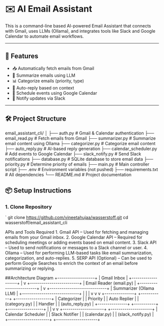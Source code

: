 # ✉️ AI Email Assistant

This is a command-line based AI-powered Email Assistant that connects with Gmail, uses LLMs (Ollama), and integrates tools like Slack and Google Calendar to automate email workflows.

---

## 🚀 Features

- 📥 Automatically fetch emails from Gmail  
- 🧠 Summarize emails using LLM  
- 📊 Categorize emails (priority, type)  
- 🤖 Auto-reply based on context  
- 📅 Schedule events using Google Calendar  
- 📣 Notify updates via Slack  

---

## 🛠️ Project Structure
email_assistant_cli/
│
├── auth.py                # Gmail & Calendar authentication
├── email_read.py          # Fetch emails from Gmail
├── summarizer.py          # Summarize email content using Ollama
├── categorizer.py         # Categorize email content
├── auto_reply.py          # AI-based reply generation
├── calendar_scheduler.py  # Add events to Google Calendar
├── slack_notify.py        # Send Slack notifications
├── database.py            # SQLite database to store email data
├── priority.py            # Determine priority of emails
├── main.py                # Main controller script
├── .env                   # Environment variables (not pushed)
├── requirements.txt       # All dependencies
└── README.md              # Project documentation


## 📦 Setup Instructions

### 1. Clone Repository

`
git clone https://github.com/vineetahujaa/wasserstoff.git
cd wasserstoff/email_assistant_cli

APIs and Tools Required
	1.	Gmail API – Used for fetching and managing emails from your Gmail inbox.
	2.	Google Calendar API – Required for scheduling meetings or adding events based on email content.
	3.	Slack API – Used to send notifications or messages to a Slack channel or user.
	4.	Ollama – Used for performing LLM-based tasks like email summarization, categorization, and auto-replies.
	5.	SERP API (Optional) – Can be used to perform Google Searches to enrich the context of an email before summarizing or replying.


 ##Architecture Diagram
            +-------------------+
           |   Gmail Inbox     |
           +-------------------+
                    |
                    v
        +-------------------------+
        | Email Reader (email.py) |
        +-------------------------+
                    |
                    v
      +-----------------------------+
      | Summarizer (Ollama LLM)     |
      +-----------------------------+
        |           |           |
        v           v           v
+---------------+ +-----------+ +------------------+
| Categorizer   | | Priority  | | Auto Replier     |
| (category.py) | | Handler   | | (auto_reply.py)  |
+---------------+ +-----------+ +------------------+
        |                           |
        v                           v
+---------------------+     +---------------------+
| Calendar Scheduler  |     | Slack Notifier      |
| (calendar.py)       |     | (slack_notify.py)   |
+---------------------+     +---------------------+
